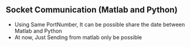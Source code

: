 ## Socket Communication (Matlab and Python)

- Using Same PortNumber, It can be possible share the date between Matlab and Python
- At now, Just Sending from matlab only be possible
